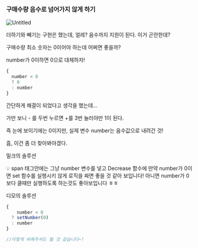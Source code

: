 ### 구매수량 음수로 넘어가지 않게 하기

![Untitled](https://s3-us-west-2.amazonaws.com/secure.notion-static.com/cdfd6d1f-44d0-4d6e-8d26-7391a81476ae/Untitled.png)

더하기와 빼기는 구현은 했는데, 얼레? 음수까지 지원이 된다. 이거 곤란한데?

구매수량 최소 숫자는 0이어야 하는데 어쩌면 좋을까?

number가 0이하면 0으로 대체하자!

```jsx
{
  number < 0 
  ? 0
  : number
}
```

간단하게 해결이 되었다고 생각을 했는데...

가만 보니 - 를 두번 누르면 +를 3번 눌러야만 1이 된다.

즉 눈에 보이기에는 0이지만, 실제 변수 number는 음수값으로 내려간 것!

흠, 이건 좀 더 찾아봐야겠다. 

밀크의 솔루션

<aside>
💡 span 태그안에는 그냥 number 변수를 넣고 Decrease 함수에 만약 number가 0이면 set 함수를 실행시키 않게 로직을 짜면 좋을 것 같아 보입니다!  아니면 number가 0보다 클때만 실행하도록 하는것도 좋아보입니다 ㅎㅎ

</aside>

디모의 솔루션

```jsx
{
	number < 0 
  ? setNumber(0)
  : number
}

//이렇게 바꿔주셔도 될 것 같습니다~!
```